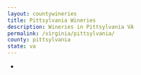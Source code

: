 ```yaml
---
layout: countywineries
title: Pittsylvania Wineries
description: Wineries in Pittsylvania VA
permalink: /virginia/pittsylvania/
county: pittsylvania
state: va
---
```

-
